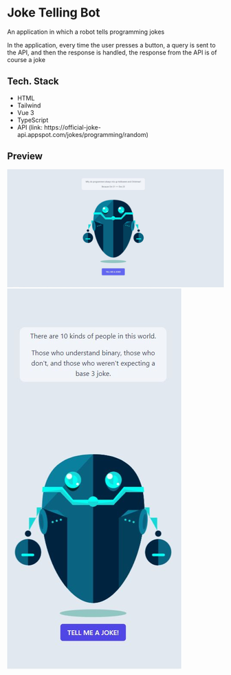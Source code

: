 <h1>Joke Telling Bot</h1>
<p>An application in which a robot tells programming jokes</p>
<p>In the application, every time the user presses a button, a query is sent to the API, and then the response is handled, the response from the API is of course a joke</p>

<h2>Tech. Stack</h2>
<ul>
    <li>HTML</li>
    <li>Tailwind</li>
    <li>Vue 3</li>
    <li>TypeScript</li>
    <li>API (link: https://official-joke-api.appspot.com/jokes/programming/random)</li>
</ul>

<h2>Preview</h2>
<img alt="Desktop prewive" src="./preview-media/desktop.JPG"/>
<img alt="Mobile prewive" src="./preview-media/mobile.JPG"/>
